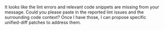 It looks like the lint errors and relevant code snippets are missing from your message. Could you please paste in the reported lint issues and the surrounding code context? Once I have those, I can propose specific unified-diff patches to address them.